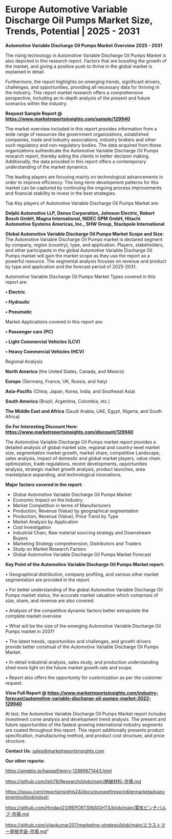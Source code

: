# Europe Automotive Variable Discharge Oil Pumps Market Size, Trends, Potential | 2025 - 2031

<Strong> Automotive Variable Discharge Oil Pumps Market Overview 2025 - 2031</strong>

The rising technology in Automotive Variable Discharge Oil Pumps Market is also depicted in this research report. Factors that are boosting the growth of the market, and giving a positive push to thrive in the global market is explained in detail.

Furthermore, the report highlights on emerging trends, significant drivers, challenges, and opportunities, providing all necessary data for thriving in the industry. This report market research offers a comprehensive perspective, including an in-depth analysis of the present and future scenarios within the industry.

<strong>Request Sample Report @ <a href=https://www.marketreportsinsights.com/sample/129940>https://www.marketreportsinsights.com/sample/129940</a></strong>

The market overview included in this report provides information from a wide range of resources like government organizations, established companies, trade and industry associations, industry brokers and other such regulatory and non-regulatory bodies. The data acquired from these organizations authenticate the Automotive Variable Discharge Oil Pumps research report, thereby aiding the clients in better decision making. Additionally, the data provided in this report offers a contemporary understanding of the market dynamics.

The leading players are focusing mainly on technological advancements in order to improve efficiency. The long-term development patterns for this market can be captured by continuing the ongoing process improvements and financial stability to invest in the best strategies.

Top Key players of Automotive Variable Discharge Oil Pumps Market are:

<strong>Delphi Automotive LLP, Denso Corporation, Johnson Electric, Robert Bosch GmbH, Magna International, NIDEC GPM GmbH, Hitachi Automotive Systems Americas, Inc., SHW Group, Stackpole International</strong>

<strong><b>Global Automotive Variable Discharge Oil Pumps Market Scope and Size:</b></strong>
The Automotive Variable Discharge Oil Pumps market is declared segment by company, region (country), type, and application. Players, stakeholders, and other participants in the global Automotive Variable Discharge Oil Pumps market will gain the market scope as they use the report as a powerful resource. The segmental analysis focuses on revenue and product by type and application and the forecast period of 2025-2031.

Automotive Variable Discharge Oil Pumps Market Types covered in this report are:

<strong>• Electric

• Hydraulic

• Pneumatic</strong>

Market Applications covered in this report are:

<strong>• Passenger cars (PC)

• Light Commercial Vehicles (LCV)

• Heavy Commercial Vehicles (HCV)</strong> 

Regional Analysis

<strong>North America</strong> (the United States, Canada, and Mexico)

<strong>Europe</strong> (Germany, France, UK, Russia, and Italy)

<strong>Asia-Pacific</strong> (China, Japan, Korea, India, and Southeast Asia)

<strong>South America</strong> (Brazil, Argentina, Colombia, etc.)

<strong>The Middle East and Africa</strong> (Saudi Arabia, UAE, Egypt, Nigeria, and South Africa)

<strong>Go For Interesting Discount Here: <a href=https://www.marketreportsinsights.com/discount/129940>https://www.marketreportsinsights.com/discount/129940</a></strong>

The Automotive Variable Discharge Oil Pumps market report provides a detailed analysis of global market size, regional and country-level market size, segmentation market growth, market share, competitive Landscape, sales analysis, impact of domestic and global market players, value chain optimization, trade regulations, recent developments, opportunities analysis, strategic market growth analysis, product launches, area marketplace expanding, and technological innovations.

<strong><b>Major factors covered in the report:</b></strong>
<ul>
  <li>Global Automotive Variable Discharge Oil Pumps Market </li>
  <li>Economic Impact on the Industry</li>
  <li>Market Competition in terms of Manufacturers</li>
  <li>Production, Revenue (Value) by geographical segmentation</li>
  <li>Production, Revenue (Value), Price Trend by Type</li>
  <li>Market Analysis by Application</li>
  <li>Cost Investigation</li>
  <li>Industrial Chain, Raw material sourcing strategy and Downstream Buyers</li>
  <li>Marketing Strategy comprehension, Distributors and Traders</li>
  <li>Study on Market Research Factors</li>
  <li>Global Automotive Variable Discharge Oil Pumps Market Forecast</li>
</ul>

<strong><b>Key Point of the Automotive Variable Discharge Oil Pumps Market report:</b></strong>

• Geographical distribution, company profiling, and various other market segmentation are provided in the report.

• For better understanding of the global Automotive Variable Discharge Oil Pumps market status, the accurate market valuation which comprises of size, share, and revenue are also covered.

• Analysis of the competitive dynamic factors better extrapolate the complete market overview

• What will be the size of the emerging Automotive Variable Discharge Oil Pumps market in 2031?

• The latest trends, opportunities and challenges, and growth drivers provide better construal of the Automotive Variable Discharge Oil Pumps Market.

• In-detail industrial analysis, sales study, and production understanding shed more light on the future market growth rate and scope.

• Report also offers the opportunity for customization as per the customer request.

<strong><b>View Full Report @ <a href=https://www.marketreportsinsights.com/industry-forecast/automotive-variable-discharge-oil-pumps-market-2022-129940>https://www.marketreportsinsights.com/industry-forecast/automotive-variable-discharge-oil-pumps-market-2022-129940</a></b></strong>


At last, the Automotive Variable Discharge Oil Pumps Market report includes investment come analysis and development trend analysis. The present and future opportunities of the fastest growing international industry segments are coated throughout this report. This report additionally presents product specification, manufacturing method, and product cost structure, and price structure.

<strong>Contact Us:</strong>
sales@marketreportsinsights.com

<strong>Our other reports:</strong>

<a href=https://ameblo.jp/haqsaif/entry-12889671443.html>https://ameblo.jp/haqsaif/entry-12889671443.html</a>

<a href=https://github.com/Ishi78/Research/blob/main/絶縁材料-市場.md>https://github.com/Ishi78/Research/blob/main/絶縁材料-市場.md</a>

<a href=https://issuu.com/reportsinsights24/docs/europefiresprinklermarketadvancementoutlookindustr>https://issuu.com/reportsinsights24/docs/europefiresprinklermarketadvancementoutlookindustr</a>

<a href=https://github.com/Hindavi23/REPORTSINSIGHTS/blob/main/電気ピンチバルブ-市場.md>https://github.com/Hindavi23/REPORTSINSIGHTS/blob/main/電気ピンチバルブ-市場.md</a>

<a href=https://github.com/vijaykumar207/marketing-strategy/blob/main/エラストマー屋根塗装-市場.md>https://github.com/vijaykumar207/marketing-strategy/blob/main/エラストマー屋根塗装-市場.md</a>"
